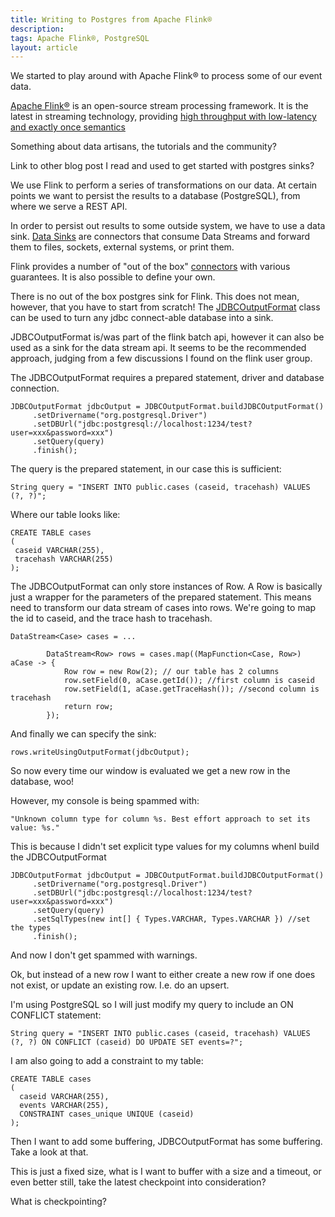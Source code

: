 ```yaml
---
title: Writing to Postgres from Apache Flink®
description: 
tags: Apache Flink®, PostgreSQL
layout: article
---
```


We started to play around with Apache Flink® to process some of our event data.

[Apache Flink®](https://flink.apache.org/ "Apache Flink® at apache.org") is an open-source stream processing framework. It is the latest in streaming technology, providing [high throughput with low-latency and exactly once semantics](http://data-artisans.com/high-throughput-low-latency-and-exactly-once-stream-processing-with-apache-flink/ "dataArtisans article introducing the power of flink")

Something about data artisans, the tutorials and the community?

Link to other blog post I read and used to get started with postgres sinks?

We use Flink to perform a series of transformations on our data. At certain points we want to persist the results to a database (PostgreSQL), from where we serve a REST API.

In order to persist out results to some outside system, we have to use a data sink. [Data Sinks](https://ci.apache.org/projects/flink/flink-docs-master/dev/datastream_api.html#data-sinks "Flink data sink documentation") are connectors that consume Data Streams and forward them to files, sockets, external systems, or print them.

Flink provides a number of "out of the box" [connectors](https://ci.apache.org/projects/flink/flink-docs-master/dev/connectors/index.html "out of the box connector documentation") with various guarantees. It is also possible to define your own.

There is no out of the box postgres sink for Flink. This does not mean, however, that you have to start from scratch! The [JDBCOutputFormat](https://github.com/apache/flink/blob/4d27f8f2deef9fad845ebc91cef121cf9b35f825/flink-connectors/flink-jdbc/src/main/java/org/apache/flink/api/java/io/jdbc/JDBCOutputFormat.java "github for JDBCOutputFormat") class can be used to turn any jdbc connect-able database into a sink.

JDBCOutputFormat is/was part of the flink batch api, however it can also be used as a sink for the data stream api. It seems to be the recommended approach, judging from a few discussions I found on the flink user group.

The JDBCOutputFormat requires a prepared statement, driver and database connection.

~~~~
JDBCOutputFormat jdbcOutput = JDBCOutputFormat.buildJDBCOutputFormat()
     .setDrivername("org.postgresql.Driver")
     .setDBUrl("jdbc:postgresql://localhost:1234/test?user=xxx&password=xxx")
     .setQuery(query)
     .finish();
~~~~

The query is the prepared statement, in our case this is sufficient:

`String query = "INSERT INTO public.cases (caseid, tracehash) VALUES (?, ?)";`

Where our table looks like:

~~~~
CREATE TABLE cases
(
 caseid VARCHAR(255),
 tracehash VARCHAR(255)
);
~~~~

The JDBCOutputFormat can only store instances of Row. A Row is basically just a wrapper for the parameters of the prepared statement. This means need to transform our data stream of cases into rows. We're going to map the id to caseid, and the trace hash to tracehash.

~~~~
DataStream<Case> cases = ...
		
		DataStream<Row> rows = cases.map((MapFunction<Case, Row>) aCase -> {
			Row row = new Row(2); // our table has 2 columns
			row.setField(0, aCase.getId()); //first column is caseid
			row.setField(1, aCase.getTraceHash()); //second column is tracehash
			return row;
		});
~~~~

And finally we can specify the sink:

`rows.writeUsingOutputFormat(jdbcOutput);`

So now every time our window is evaluated we get a new row in the database, woo!

However, my console is being spammed with:

`"Unknown column type for column %s. Best effort approach to set its value: %s."`

This is because I didn't set explicit type values for my columns whenI build the JDBCOutputFormat

~~~~
JDBCOutputFormat jdbcOutput = JDBCOutputFormat.buildJDBCOutputFormat()
     .setDrivername("org.postgresql.Driver")
     .setDBUrl("jdbc:postgresql://localhost:1234/test?user=xxx&password=xxx")
     .setQuery(query)
     .setSqlTypes(new int[] { Types.VARCHAR, Types.VARCHAR }) //set the types
     .finish();
~~~~

And now I don't get spammed with warnings.

Ok, but instead of a new row I want to either create a new row if one does not exist, or update an existing row. I.e. do an upsert.

I'm using PostgreSQL so I will just modify my query to include an ON CONFLICT statement:

`String query = "INSERT INTO public.cases (caseid, tracehash) VALUES (?, ?) ON CONFLICT (caseid) DO UPDATE SET events=?";`

I am also going to add a constraint to my table:

~~~~
CREATE TABLE cases
(
  caseid VARCHAR(255),
  events VARCHAR(255),
  CONSTRAINT cases_unique UNIQUE (caseid)
);
~~~~


Then I want to add some buffering, JDBCOutputFormat has some buffering. Take a look at that.

This is just a fixed size, what is I want to buffer with a size and a timeout, or even better still, take the latest checkpoint into consideration?

What is checkpointing?


